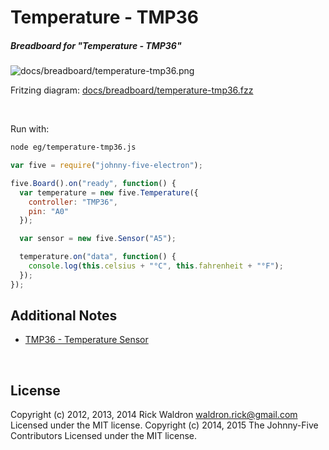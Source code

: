 <!--remove-start-->

# Temperature - TMP36

<!--remove-end-->






##### Breadboard for "Temperature - TMP36"



![docs/breadboard/temperature-tmp36.png](breadboard/temperature-tmp36.png)<br>

Fritzing diagram: [docs/breadboard/temperature-tmp36.fzz](breadboard/temperature-tmp36.fzz)

&nbsp;




Run with:
```bash
node eg/temperature-tmp36.js
```


```javascript
var five = require("johnny-five-electron");

five.Board().on("ready", function() {
  var temperature = new five.Temperature({
    controller: "TMP36",
    pin: "A0"
  });

  var sensor = new five.Sensor("A5");

  temperature.on("data", function() {
    console.log(this.celsius + "°C", this.fahrenheit + "°F");
  });
});


```








## Additional Notes
- [TMP36 - Temperature Sensor](https://www.sparkfun.com/products/10988)

&nbsp;

<!--remove-start-->

## License
Copyright (c) 2012, 2013, 2014 Rick Waldron <waldron.rick@gmail.com>
Licensed under the MIT license.
Copyright (c) 2014, 2015 The Johnny-Five Contributors
Licensed under the MIT license.

<!--remove-end-->

